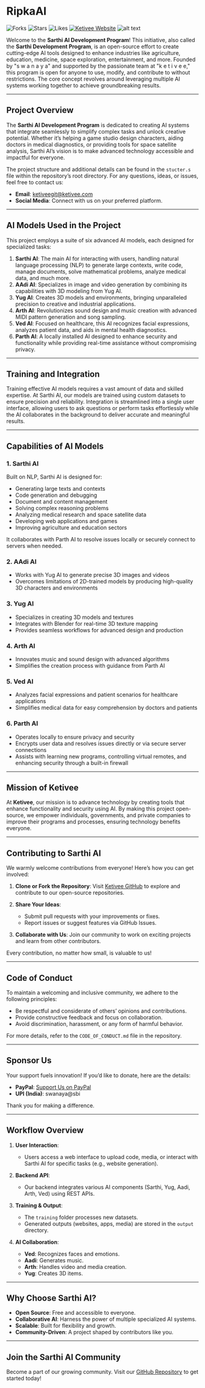 # RipkaAI
![Forks](https://img.shields.io/badge/Forks-0-blue) ![Stars](https://img.shields.io/badge/Stars-0-yellow) ![Likes](https://img.shields.io/badge/Likes-0-brightgreen) [![Ketivee Website](https://img.shields.io/badge/Ketivee-Website-orange)](https://ketivee.com)
![alt text](pixel@2x.png)

Welcome to the **Sarthi AI Development Program**! This initiative, also called the **Sarthi Development Program**, is an open-source effort to create cutting-edge AI tools designed to enhance industries like agriculture, education, medicine, space exploration, entertainment, and more. Founded by "s w a n a y a" and supported by the passionate team at "k e t i v e e," this program is open for anyone to use, modify, and contribute to without restrictions. The core concept revolves around leveraging multiple AI systems working together to achieve groundbreaking results.

---

## Project Overview

The **Sarthi AI Development Program** is dedicated to creating AI systems that integrate seamlessly to simplify complex tasks and unlock creative potential. Whether it’s helping a game studio design characters, aiding doctors in medical diagnostics, or providing tools for space satellite analysis, Sarthi AI’s vision is to make advanced technology accessible and impactful for everyone.

The project structure and additional details can be found in the `stucter.s` file within the repository’s root directory. For any questions, ideas, or issues, feel free to contact us:

- **Email**: [ketiveegit@ketivee.com](mailto:ketiveegit@ketivee.com)
- **Social Media**: Connect with us on your preferred platform.

---

## AI Models Used in the Project

This project employs a suite of six advanced AI models, each designed for specialized tasks:

1. **Sarthi AI**: The main AI for interacting with users, handling natural language processing (NLP) to generate large contexts, write code, manage documents, solve mathematical problems, analyze medical data, and much more.
2. **AAdi AI**: Specializes in image and video generation by combining its capabilities with 3D modeling from Yug AI.
3. **Yug AI**: Creates 3D models and environments, bringing unparalleled precision to creative and industrial applications.
4. **Arth AI**: Revolutionizes sound design and music creation with advanced MIDI pattern generation and song sampling.
5. **Ved AI**: Focused on healthcare, this AI recognizes facial expressions, analyzes patient data, and aids in mental health diagnostics.
6. **Parth AI**: A locally installed AI designed to enhance security and functionality while providing real-time assistance without compromising privacy.

---

## Training and Integration

Training effective AI models requires a vast amount of data and skilled expertise. At Sarthi AI, our models are trained using custom datasets to ensure precision and reliability. Integration is streamlined into a single user interface, allowing users to ask questions or perform tasks effortlessly while the AI collaborates in the background to deliver accurate and meaningful results.

---

## Capabilities of AI Models

### 1. Sarthi AI

Built on NLP, Sarthi AI is designed for:

- Generating large texts and contexts
- Code generation and debugging
- Document and content management
- Solving complex reasoning problems
- Analyzing medical research and space satellite data
- Developing web applications and games
- Improving agriculture and education sectors

It collaborates with Parth AI to resolve issues locally or securely connect to servers when needed.

### 2. AAdi AI

- Works with Yug AI to generate precise 3D images and videos
- Overcomes limitations of 2D-trained models by producing high-quality 3D characters and environments

### 3. Yug AI

- Specializes in creating 3D models and textures
- Integrates with Blender for real-time 3D texture mapping
- Provides seamless workflows for advanced design and production

### 4. Arth AI

- Innovates music and sound design with advanced algorithms
- Simplifies the creation process with guidance from Parth AI

### 5. Ved AI

- Analyzes facial expressions and patient scenarios for healthcare applications
- Simplifies medical data for easy comprehension by doctors and patients

### 6. Parth AI

- Operates locally to ensure privacy and security
- Encrypts user data and resolves issues directly or via secure server connections
- Assists with learning new programs, controlling virtual remotes, and enhancing security through a built-in firewall

---

## Mission of Ketivee

At **Ketivee**, our mission is to advance technology by creating tools that enhance functionality and security using AI. By making this project open-source, we empower individuals, governments, and private companies to improve their programs and processes, ensuring technology benefits everyone.

---

## Contributing to Sarthi AI

We warmly welcome contributions from everyone! Here’s how you can get involved:

1. **Clone or Fork the Repository**:
   Visit [Ketivee GitHub](https://github.com/ketivee-org) to explore and contribute to our open-source repositories.

2. **Share Your Ideas**:

   - Submit pull requests with your improvements or fixes.
   - Report issues or suggest features via GitHub Issues.

3. **Collaborate with Us**:
   Join our community to work on exciting projects and learn from other contributors.

Every contribution, no matter how small, is valuable to us!

---

## Code of Conduct

To maintain a welcoming and inclusive community, we adhere to the following principles:

- Be respectful and considerate of others’ opinions and contributions.
- Provide constructive feedback and focus on collaboration.
- Avoid discrimination, harassment, or any form of harmful behavior.

For more details, refer to the `CODE_OF_CONDUCT.md` file in the repository.

---

## Sponsor Us

Your support fuels innovation! If you’d like to donate, here are the details:

- **PayPal**: [Support Us on PayPal](#)
- **UPI (India)**: swanaya\@sbi

Thank you for making a difference.

---

## Workflow Overview

1. **User Interaction**:

   - Users access a web interface to upload code, media, or interact with Sarthi AI for specific tasks (e.g., website generation).

2. **Backend API**:

   - Our backend integrates various AI components (Sarthi, Yug, Aadi, Arth, Ved) using REST APIs.

3. **Training & Output**:

   - The `training` folder processes new datasets.
   - Generated outputs (websites, apps, media) are stored in the `output` directory.

4. **AI Collaboration**:

   - **Ved**: Recognizes faces and emotions.
   - **Aadi**: Generates music.
   - **Arth**: Handles video and media creation.
   - **Yug**: Creates 3D items.

---

## Why Choose Sarthi AI?

- **Open Source**: Free and accessible to everyone.
- **Collaborative AI**: Harness the power of multiple specialized AI systems.
- **Scalable**: Built for flexibility and growth.
- **Community-Driven**: A project shaped by contributors like you.

---

## Join the Sarthi AI Community

Become a part of our growing community. Visit our [GitHub Repository](https://github.com/ketivee-org/RipkaAI) to get started today!





